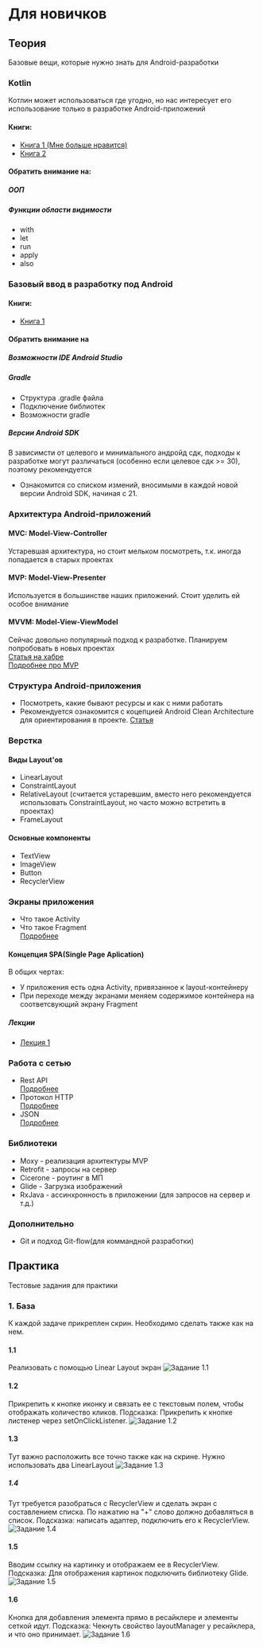 # Для новичков
## Теория
Базовые вещи, которые нужно знать для Android-разработки
### Kotlin
Котлин может использоваться где угодно, но нас интересует его использование только в разработке Android-приложений
#### Книги:
- [Книга 1 (Мне больше нравится)](https://codernet.ru/books/kotlin/kotlin_programmirovanie_dlya_professionalov/)
- [Книга 2](https://yurecnt.ru/files/books/s1p4kl2p10b9y2xr1jlxtji5xg2yl6.pdf)
#### Обратить внимание на:
##### ООП
##### Функции области видимости
- with
- let
- run
- apply
- also
### Базовый ввод в разработку под Android
#### Книги:
- [Книга 1](https://vk.com/doc44301783_581713618?hash=wf5RyEZbp9VxSni5uiwx5VhMqIWFdEeDeAxy9JjJFB4&dl=SGz6Wx6DvjLIvVfbnICvMkcWAHYktZ6dFpuyIC6HbQo)
#### Обратить внимание на
##### Возможности IDE Android Studio
##### Gradle
- Структура .gradle файла
- Подключение библиотек
- Возможности gradle
##### Версии Android SDK
В зависимсти от целевого и минимального андройд сдк, подходы к разработке могут различаться (особенно если целевое сдк >= 30), поэтому рекомендуется 
- Ознакомится со списком измений, вносимыми в каждой новой версии Android SDK, начиная с 21.
### Архитектура Android-приложений
#### MVC: Model-View-Controller
Устаревшая архитектура, но стоит мельком посмотреть, т.к. иногда попадается в старых проектах
#### MVP: Model-View-Presenter
Используется в большинстве наших приложений. Стоит уделить ей особое внимание
#### MVVM: Model-View-ViewModel
Сейчас довольно популярный подход к разработке. Планируем попробовать в новых проектах  
[Статья на хабре](https://habr.com/ru/post/215605/)  
[Подробнее про MVP](https://learntutorials.net/ru/android/topic/4615/%D0%B0%D1%80%D1%85%D0%B8%D1%82%D0%B5%D0%BA%D1%82%D1%83%D1%80%D0%B0-mvp)
### Структура Android-приложения
- Посмотреть, какие бывают ресурсы и как с ними работать
- Рекомендуется ознакомится с коцепцией Android Clean Architecture для ориентирования в проекте. [Статья](https://habr.com/ru/company/mobileup/blog/335382/)
### Верстка
#### Виды Layout'ов
- LinearLayout
- ConstraintLayout
- RelativeLayout (считается устаревшим, вместо него рекомендуется использовать ConstraintLayout, но часто можно встретить в проектах)
- FrameLayout
#### Основные компоненты
- TextView
- ImageView
- Button
- RecyclerView
### Экраны приложения
- Что такое Activity
- Что такое Fragment  
[Подробнее](https://medium.com/codex/activity-vs-fragment-in-android-d9595a79119)
#### Концепция SPA(Single Page Aplication)
В общих чертах: 
- У приложения есть одна Activity, привязанное к layout-контейнеру
- При переходе между экранами меняем содержимое контейнера на соответсвующий экрану Fragment
##### Лекции
- [Лекция 1](https://www.youtube.com/watch?v=wcdqoTubPrU&list=PLrrjuVcsVZhhE_7f_KXr1TRi3vEr_J5RP&index=31&t=986s)
### Работа с сетью
- Rest API  
[Подробнее](https://blog.postman.com/rest-api-examples/)
- Протокол HTTP  
[Подробнее](https://habr.com/ru/post/215117/)
- JSON  
[Подробнее](https://habr.com/ru/post/554274/)
### Библиотеки
- Moxy - реализация архитектуры MVP
- Retrofit - запросы на сервер
- Cicerone - роутинг в МП
- Glide - Загрузка изображений
- RxJava - ассинхронность в приложении (для запросов на сервер и т.д.)
### Дополнительно
- Git и подход Git-flow(для коммандной разработки)
## Практика
Тестовые задания для практики
### 1. База
К каждой задаче прикреплен скрин. Необходимо сделать также как на нем.
#### 1.1
Реализовать с помощью Linear Layout экран
![Задание 1.1](https://i.imgur.com/JaR3ZU5.jpg)
#### 1.2
Прикрепить к кнопке иконку и связать ее с текстовым полем, чтобы отображать количество кликов.
Подсказка: Прикрепить к кнопке листенер через setOnClickListener.
![Задание 1.2](https://i.imgur.com/gZ906ud.jpg)
#### 1.3
Тут важно расположить все точно также как на скрине. Нужно использовать два LinearLayout 
![Задание 1.3](https://i.imgur.com/olRFpyp.jpg)
##### 1.4
Тут требуется разобраться с RecyclerView и сделать экран с составлением списка. По нажатию на "+" слово должно добавляться в список. 
Подсказка: написать адаптер, подключить его к RecyclerView.
![Задание 1.4](https://i.imgur.com/9LOvVkb.jpg)
#### 1.5
Вводим ссылку на картинку и отображаем ее в RecyclerView.
Подсказка: Для отображения картинок подключить библиотеку Glide.
![Задание 1.5](https://i.imgur.com/TZ0TluL.jpg)
#### 1.6
Кнопка для добавления элемента прямо в ресайклере и элементы сеткой идут.
Подсказка: Чекнуть свойство layoutManager у ресайклера, и что оно принимает.
![Задание 1.6](https://i.imgur.com/n2IWiji.jpg)


